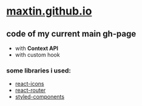 # [maxtin.github.io](https://marxtin.github.io)

## code of my current main gh-page
- with **Context API**
- with custom hook

### some libraries i used:
- [react-icons](https://react-icons.github.io/react-icons/)
- [react-router](https://reactrouter.com/)
- [styled-components](https://styled-components.com/)

